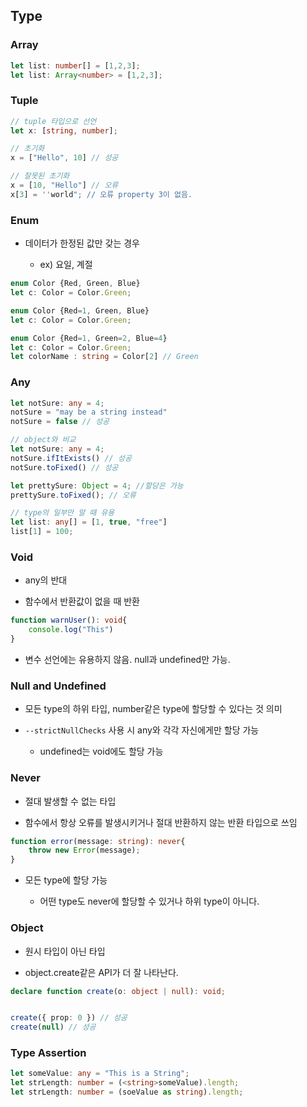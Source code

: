 ## Type

### Array

```typescript
let list: number[] = [1,2,3];
let list: Array<number> = [1,2,3];
```

### Tuple

```typescript
// tuple 타입으로 선언
let x: [string, number];

// 초기화
x = ["Hello", 10] // 성공

// 잘못된 초기화
x = [10, "Hello"] // 오류
x[3] = ''world"; // 오류 property 3이 없음.
```

### Enum

- 데이터가 한정된 값만 갖는 경우
  
  - ex) 요일, 계절

```typescript
enum Color {Red, Green, Blue}
let c: Color = Color.Green;
```

```typescript
enum Color {Red=1, Green, Blue}
let c: Color = Color.Green;
```

```typescript
enum Color {Red=1, Green=2, Blue=4}
let c: Color = Color.Green;
let colorName : string = Color[2] // Green
```

### Any

```typescript
let notSure: any = 4;
notSure = "may be a string instead"
notSure = false // 성공
```

```typescript
// object와 비교
let notSure: any = 4;
notSure.ifItExists() // 성공
notSure.toFixed() // 성공

let prettySure: Object = 4; //할당은 가능
prettySure.toFixed(); // 오류
```

```typescript
// type의 일부만 알 때 유용
let list: any[] = [1, true, "free"]
list[1] = 100;
```

### Void

- any의 반대

- 함수에서 반환값이 없을 때 반환

```typescript
function warnUser(): void{
    console.log("This")
}
```

- 변수 선언에는 유용하지 않음. null과 undefined만 가능.

### Null and Undefined

- 모든 type의 하위 타입, number같은 type에 할당할 수 있다는 것 의미

- `--strictNullChecks` 사용 시 any와 각각 자신에게만 할당 가능
  
  - undefined는 void에도 할당 가능

### Never

- 절대 발생할 수 없는 타입

- 함수에서 항상 오류를 발생시키거나 절대 반환하지 않는 반환 타입으로 쓰임

```typescript
function error(message: string): never{
    throw new Error(message);
}
```

- 모든 type에 할당 가능
  
  - 어떤 type도 never에 할당할 수 있거나 하위 type이 아니다.

### Object

- 원시 타입이 아닌 타입

- object.create같은 API가 더 잘 나타난다.

```typescript
declare function create(o: object | null): void;


create({ prop: 0 }) // 성공
create(null) // 성공
```

### Type Assertion

```typescript
let someValue: any = "This is a String";
let strLength: number = (<string>someValue).length;
let strLength: number = (soeValue as string).length;
```
